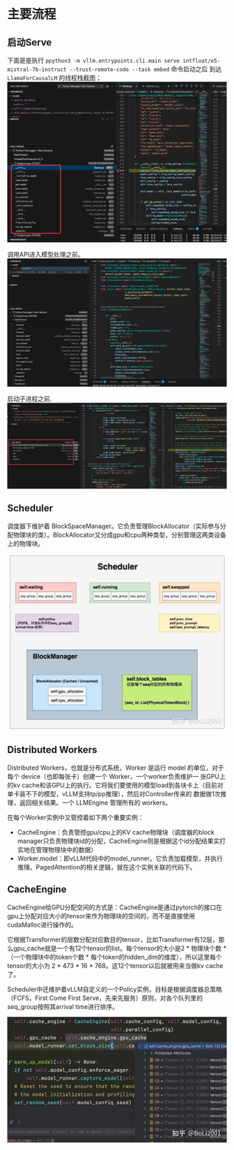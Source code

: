 # 主要流程

## 启动Serve

下面是是执行 `ppython3 -m vllm.entrypoints.cli.main serve intfloat/e5-mistral-7b-instruct --trust-remote-code --task embed` 命令启动之后
到达 `LlamaForCausalLM` 的线程栈截图；
![启动Serve](./image/img.png)

调用API进入模型处理之前。
![调用API进入模型处理之前](./image/img_2.png)

启动子进程之前.
![启动子进程之前](./image/img_3.png)


## Scheduler
调度器下维护着 BlockSpaceManager。它负责管理BlockAllocator（实际参与分配物理块的类）。BlockAllocator又分成gpu和cpu两种类型，分别管理这两类设备上的物理块。

![image](./image/img_4.png)


## Distributed Workers
Distributed Workers，也就是分布式系统，Worker 是运行 model 的单位，对于每个 device（也即每张卡）创建一个 Worker，一个worker负责维护一
张GPU上的kv cache和该GPU上的执行。它将我们要使用的模型load到各块卡上（目前对单卡装不下的模型，vLLM支持tp/pp推理），然后对Controller传来的
数据做1次推理，返回相关结果。一个 LLMEngine 管理所有的 workers。

在每个Worker实例中又管控着如下两个重要实例：
- CacheEngine：负责管控gpu/cpu上的KV cache物理块（调度器的block manager只负责物理块id的分配，CacheEngine则是根据这个id分配结果实打实地在管理物理块中的数据）
- Worker.model：即vLLM代码中的model_runner。它负责加载模型，并执行推理。PagedAttention的相关逻辑，就在这个实例关联的代码下。


## CacheEngine
CacheEngine给GPU分配空间的方式是：CacheEngine是通过pytorch的接口在gpu上分配对应大小的tensor来作为物理块的空间的，而不是直接使用cudaMalloc进行操作的。

它根据Transformer的层数分配对应数目的tensor，比如Transformer有12层，那么gpu_cache就是一个有12个tensor的list。每个tensor的大小是2 *
物理块个数 * （一个物理块中的token个数 * 每个token的hidden_dim的维度），所以这里每个tensor的大小为 2 * 473 * 16 * 768。这12个tensor以后就被用来当做kv cache 了。

Scheduler中还维护着vLLM自定义的一个Policy实例，目标是根据调度器总策略（FCFS，First Come First Serve，先来先服务）原则，对各个队列里的seq_group按照其arrival time进行排序。

![img.png](image/img_5.png)

